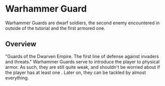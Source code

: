 # Warhammer Guard

Warhammer Guards are dwarf soldiers, the second enemy encountered in outside of the tutorial and the first armored one.
## Overview

"Guards of the Dwarven Empire. The first line of defense against invaders and threats."
Warhammer Guards serve to introduce the player to physical armor. As such, they are still quite weak, and shouldn't be worried about if the player has at least one . Later on, they can be tackled by almost everything.
